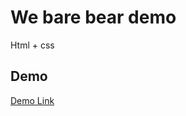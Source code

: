 # We bare bear demo
Html + css 

## Demo
[Demo Link](https://DerrickWanglf.github.io/webarebear_demo/)


